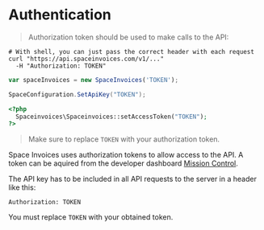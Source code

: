 # Authentication

> Authorization token should be used to make calls to the API:

```shell
# With shell, you can just pass the correct header with each request
curl "https://api.spaceinvoices.com/v1/..."
  -H "Authorization: TOKEN"
```

```javascript
var spaceInvoices = new SpaceInvoices('TOKEN');
```

```csharp
SpaceConfiguration.SetApiKey("TOKEN");
```

```php
<?php
  Spaceinvoices\Spaceinvoices::setAccessToken("TOKEN");
?>
```



> Make sure to replace `TOKEN` with your authorization token.

Space Invoices uses authorization tokens to allow access to the API. A token can be aquired from the developer dashboard [Mission Control](http://spaceinvoices.com/signup).

The API key has to be included in all API requests to the server in a header like this:

`Authorization: TOKEN`

<aside class="notice">You must replace <code>TOKEN</code> with your obtained token.</aside>
